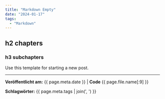 ```yaml
---
title: "Markdown Empty"
date: "2024-01-17"
tags:
  - "Markdown"
---
```


## h2 chapters
### h3 subchapters

Use this template for starting a new post.

---
**Veröffentlicht am:** {{ page.meta.date }} | **Code** {{ page.file.name[:9] }}

**Schlagwörter:** {{ page.meta.tags | join(', ') }}
